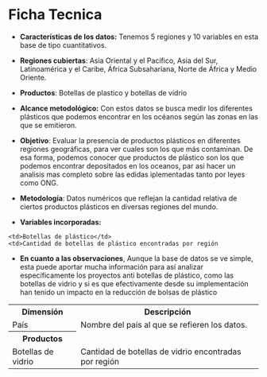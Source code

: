 # Ficha Tecnica 

- **Características de los datos:** Tenemos 5 regiones y 10 variables en esta base de tipo cuantitativos.  

- **Regiones cubiertas**: Asia Oriental y el Pacífico, Asia del Sur, Latinoamérica y el Caribe, África Subsahariana, Norte de África y Medio Oriente.
- **Productos**: Botellas de plastico y botellas de vidrio 

- **Alcance metodológico:** 
 Con estos datos se busca medir los diferentes plásticos que podemos encontrar en los océanos según las zonas en las que se emitieron.
 

- **Objetivo**: Evaluar la presencia de productos plásticos en diferentes regiones geográficas, para ver cuales son los que más contaminan. De esa forma, podemos conocer que productos de plástico son los que podemos encontrar depositados en los oceanos, par asi hacer un analisis mas completo sobre las edidas iplementadas tanto por leyes como ONG.

- **Metodología**: Datos numéricos que reflejan la cantidad relativa de ciertos productos plásticos en diversas regiones del mundo.

- **Variables incorporadas:**        

 <table>
  <tr>
    <th>Dimensión</th>
    <th>Descripción</th>
  </tr>
  <tr>
    <td>País</td>
    <td>Nombre del país al que se refieren los datos.</td>
  </tr>
  <tr>
  <tr>
    <th>Productos</th>
  </tr>
  <tr>
   
    <td>Botellas de plástico</td>
    <td>Cantidad de botellas de plástico encontradas por región 
  </tr>
    <td>Botellas de vidrio</td>
    <td>Cantidad de botellas de vidrio encontradas por región 
  </tr>

                 
- **En cuanto a las observaciones**, Aunque la base de datos se ve simple, esta puede aportar mucha información para así analizar específicamente los proyectos anti botellas de plástico, como las botellas de vidrio y si es que efectivamente desde su implementación han tenido un impacto en la reducción de bolsas de plástico 
